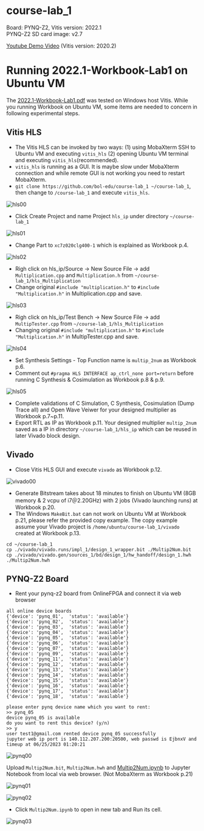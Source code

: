 # course-lab_1
Board: PYNQ-Z2, Vitis version: 2022.1 <br />
PYNQ-Z2 SD card image: v2.7 

[Youtube Demo Video](https://youtu.be/bXwMO-fN6BM) (Vitis version: 2020.2)

# Running 2022.1-Workbook-Lab1 on Ubuntu VM
The [2022.1-Workbook-Lab1.pdf](https://github.com/bol-edu/course-lab_1/blob/2022.1/2022.1-Workbook-Lab1.pdf) was tested on Windows host Vitis. While you running Workbook on Ubuntu VM, some items are needed to concern in following experimental steps.

## Vitis HLS
* The Vitis HLS can be invoked by two ways: (1) using MobaXterm SSH to Ubuntu VM and executing `vitis_hls` (2) opening Ubuntu VM terminal and executing `vitis_hls`(recommended).
* `vitis_hls` is running as a GUI. It is maybe slow under MobaXterm connection and while remote GUI is not working you need to restart MobaXterm.
* `git clone https://github.com/bol-edu/course-lab_1 ~/course-lab_1`, then change to `/course-lab_1` and execute `vitis_hls`.

![hls00](https://github.com/bol-edu/course-lab_1/assets/98332019/48d7250d-43b9-4399-b6e2-46cd71f21a5c)
  
* Click Create Project and name Project `hls_ip` under directory `~/course-lab_1`

![hls01](https://github.com/bol-edu/course-lab_1/assets/98332019/7c3da69d-97b3-4c03-8e10-51b5a8f26aff)

* Change Part to `xc7z020clg400-1` which is explained as Workbook p.4.

![hls02](https://github.com/bol-edu/course-lab_1/assets/98332019/0441a8d3-9310-433f-a479-fa0d800af037)

* Righ click on hls_ip/Source -> New Source File -> add `Multiplication.cpp` and `Multiplication.h` from `~/course-lab_1/hls_Multiplication`
* Change original `#include "multiplication.h"` to `#include "Multiplication.h"` in Multiplication.cpp and save.
  
![hls03](https://github.com/bol-edu/course-lab_1/assets/98332019/7ea308ab-c812-4b0f-9e63-6475a6637562)

* Righ click on hls_ip/Test Bench -> New Source File -> add `MultipTester.cpp` from `~/course-lab_1/hls_Multiplication`
* Changing original `#include "multiplication.h"` to `#include "Multiplication.h"` in MultipTester.cpp and save.

![hls04](https://github.com/bol-edu/course-lab_1/assets/98332019/db39411c-9fdf-4bc8-a961-6306a60c1895)

* Set Synthesis Settings - Top Function name is `multip_2num` as Workbook p.6.
* Comment out `#pragma HLS INTERFACE ap_ctrl_none port=return` before running C Synthesis & Cosimulation as Workbook p.8 & p.9.

![hls05](https://github.com/bol-edu/course-lab_1/assets/98332019/177290ec-0bc1-4a69-bf7c-39d74d11b66a)

* Complete validations of C Simulation, C Synthesis, Cosimulation (Dump Trace all) and Open Wave Veiwer for your designed multiplier as Workbook p.7~p.11.
* Export RTL as IP as Workbook p.11. Your designed multiplier `multip_2num` saved as a IP in directory `~/course-lab_1/hls_ip` which can be reused in later Vivado block design.
  
## Vivado
* Close Vitis HLS GUI and execute `vivado` as Workbook p.12.

![vivado00](https://github.com/bol-edu/course-lab_1/assets/98332019/72290594-2f1d-43d3-a1dd-577c2e7f0ecd)

* Generate Bitstream takes about 18 minutes to finish on Ubuntu VM (8GB memory & 2 vcpu of i7＠2.20GHz) with 2 jobs (Vivado launching runs) at Workbook p.20.
* The Windows `MakeBit.bat` can not work on Ubuntu VM at Workbook p.21, please refer the provided copy example. The copy example assume your Vivado project is `/home/ubuntu/course-lab_1/vivado` created at Workbook p.13.
```console
cd ~/course-lab_1
cp ./vivado/vivado.runs/impl_1/design_1_wrapper.bit ./Multip2Num.bit
cp ./vivado/vivado.gen/sources_1/bd/design_1/hw_handoff/design_1.hwh ./Multip2Num.hwh
```
## PYNQ-Z2 Board
* Rent your pynq-z2 board from OnlineFPGA and connect it via web browser
```
all online device boards
{'device': 'pynq_01',  'status': 'available'}
{'device': 'pynq_02',  'status': 'available'}
{'device': 'pynq_03',  'status': 'available'}
{'device': 'pynq_04',  'status': 'available'}
{'device': 'pynq_05',  'status': 'available'}
{'device': 'pynq_06',  'status': 'available'}
{'device': 'pynq_07',  'status': 'available'}
{'device': 'pynq_09',  'status': 'available'}
{'device': 'pynq_11',  'status': 'available'}
{'device': 'pynq_12',  'status': 'available'}
{'device': 'pynq_13',  'status': 'available'}
{'device': 'pynq_14',  'status': 'available'}
{'device': 'pynq_15',  'status': 'available'}
{'device': 'pynq_16',  'status': 'available'}
{'device': 'pynq_17',  'status': 'available'}
{'device': 'pynq_18',  'status': 'available'}

please enter pynq device name which you want to rent:
>> pynq_05
device pynq_05 is available
do you want to rent this device? (y/n)
>> y
user test1@gmail.com rented device pynq_05 successfully
jupyter web ip port is 140.112.207.200:20500, web passwd is EjbnxV and timeup at 06/25/2023 01:20:21

```
![pynq00](https://github.com/bol-edu/course-lab_1/assets/98332019/6d432bb8-759e-40ea-82fb-de039dd3a10c)

Upload `Multip2Num.bit`, `Multip2Num.hwh` and [Multip2Num.ipynb](https://github.com/bol-edu/course-lab_1/blob/2022.1/ipy_Multip2Num/Multip2Num.ipynb) to Jupyter Notebook from local via web browser. (Not MobaXterm as Workbook p.21)

![pynq01](https://github.com/bol-edu/course-lab_1/assets/98332019/0b23df28-f28d-45b6-af34-58c404089b3d)

![pynq02](https://github.com/bol-edu/course-lab_1/assets/98332019/b4981f5d-1f2d-459f-9236-b84130a43c6d)

* Click `Multip2Num.ipynb` to open in new tab and Run its cell.

![pynq03](https://github.com/bol-edu/course-lab_1/assets/98332019/ff06fc30-c7c5-4691-afb7-49690c5b22cd)


